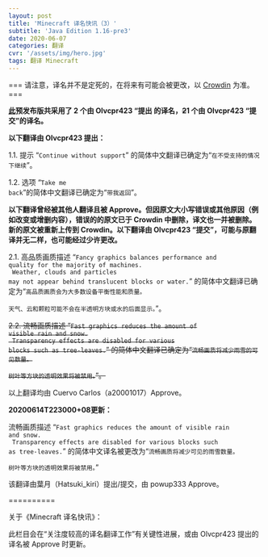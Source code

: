 ```yaml
---
layout: post
title: 'Minecraft 译名快讯（3）'
subtitle: 'Java Edition 1.16-pre3'
date: 2020-06-07
categories: 翻译
cvr: '/assets/img/hero.jpg'
tags: 翻译 Minecraft
---
```


=== 请注意，译名并不是定死的，在将来有可能会被更改，以 <a href ='https://crowdin.com/project/minecraft/zh-CN#'>Crowdin</a> 为准。 ===

<b><a href ='https://minecraft-zh.gamepedia.com/Java%E7%89%881.16-pre3'>此</a>预发布版共采用了 2 个由 Olvcpr423 “提出
  的译名，<del>2</del>1 个由 Olvcpr423 “提交”的译名。</b>

<b>以下翻译由 Olvcpr423 提出：</b>

1.1. 提示 “<code>Continue without support</code>” 的简体中文翻译已确定为“<code>在不受支持的情况下继续</code>”。

1.2. 选项 “<code>Take me back</code>”的简体中文翻译已确定为“<code>带我返回</code>”。

<b>以下翻译曾经被其他人翻译且被 Approve。但因原文大小写错误或其他原因（例如改变或增删内容），错误的的原文已于 Crowdin 中删除，译文也一并被删除。新的原文被重新上传到 Crowdin。以下翻译由 Olvcpr423 “提交”，可能与原翻译并无二样，也可能经过少许更改。</b>

2.1. 高品质画质描述 “<code>Fancy graphics balances performance and quality for the majority of machines.<br>
Weather, clouds and particles may not appear behind translucent blocks or water.</code>” 的简体中文翻译已确定为“<code>高品质画质会为大多数设备平衡性能和质量。<br>
天气、云和颗粒可能不会在半透明方块或水的后面显示。</code>”。

<del>2.2. 流畅画质描述 “<code>Fast graphics reduces the amount of visible rain and snow.<br>
Transparency effects are disabled for various blocks such as tree-leaves.</code>” 的简体中文翻译已确定为“<code>流畅画质将减少雨雪的可见数量。<br>
树叶等方块的透明效果将被禁用。</code>”。</del>

以上翻译均由 Cuervo Carlos（a20001017）Approve。

<b>20200614T223000+08更新：</b>

流畅画质描述 “<code>Fast graphics reduces the amount of visible rain and snow.<br>
Transparency effects are disabled for various blocks such as tree-leaves.</code>” 的简体中文译名被更改为“<code>流畅画质将减少可见的雨雪数量。<br>
树叶等方块的透明效果将被禁用。</code>”

该翻译由葉月（Hatsuki_kiri）提出/提交，由 powup333 Approve。

==========

关于《Minecraft 译名快讯》：

此栏目会在“关注度较高的译名翻译工作”有关键性进展，或由 Olvcpr423 提出的译名被 Approve 时更新。

